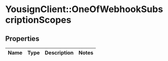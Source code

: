 # YousignClient::OneOfWebhookSubscriptionScopes

## Properties
Name | Type | Description | Notes
------------ | ------------- | ------------- | -------------

